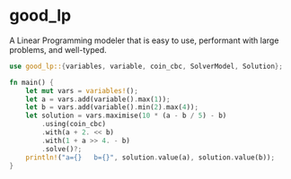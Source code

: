 # good_lp

A Linear Programming modeler that is easy to use, performant with large problems, and well-typed.

```rust
use good_lp::{variables, variable, coin_cbc, SolverModel, Solution};

fn main() {
    let mut vars = variables!();
    let a = vars.add(variable().max(1));
    let b = vars.add(variable().min(2).max(4));
    let solution = vars.maximise(10 * (a - b / 5) - b)
        .using(coin_cbc)
        .with(a + 2. << b)
        .with(1 + a >> 4. - b)
        .solve()?;
    println!("a={}   b={}", solution.value(a), solution.value(b));
}
```